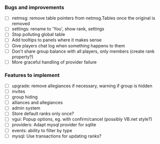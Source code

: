 ### Bugs and improvements
- [ ] netmsg: remove table pointers from netmsg.Tables once the original is removed
- [ ] settings: rename to 'You', show rank, settings
- [ ] Stop polluting global table
- [ ] Add tooltips to panels where it makes sense
- [ ] Give players chat log when something happens to them
- [ ] Don't share group balance with all players, only members (create rank property?)
- [ ] More graceful handling of provider failure

### Features to implement
- [ ] upgrade: remove allegiances if necessary, warning if group is hidden
- [ ] invites
- [ ] group hiding
- [ ] alliances and allegiances
- [ ] admin system
- [ ] Store default ranks only once?  
- [ ] vgui: Popup options, eg. with confirm/cancel (possibly VB.net style?)
- [ ] providers: Adapt mysql provider for sqlite  
- [ ] events: ability to filter by type
- [ ] mysql: Use transactions for updating ranks?
